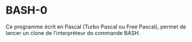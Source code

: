 # BASH-0
Ce programme écrit en Pascal (Turbo Pascal ou Free Pascal), permet de lancer un clone de l'interpréteur de commande BASH.

